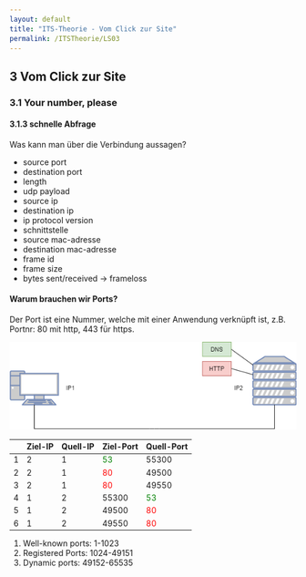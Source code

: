 ```yaml
---
layout: default
title: "ITS-Theorie - Vom Click zur Site"
permalink: /ITSTheorie/LS03
---
```


## 3 Vom Click zur Site

### 3.1 Your number, please


#### 3.1.3 schnelle Abfrage

Was kann man über die Verbindung aussagen?

- source port
- destination port
- length
- udp payload
- source ip
- destination ip
- ip protocol version
- schnittstelle
- source mac-adresse
- destination mac-adresse
- frame id
- frame size
- bytes sent/received -> frameloss

#### Warum brauchen wir Ports?

Der Port ist eine Nummer, welche mit einer Anwendung verknüpft ist, z.B. Portnr: 80 mit http, 443 für https.

![ports.png](images/ports.png)

||Ziel-IP|Quell-IP|Ziel-Port|Quell-Port|
|--|--|--|--|--|
|1| 2|1|<span style="color:green">53</span>|55300|
|2|2|1|<span style="color:red">80</span>|49500|
|3|2|1|<span style="color:red">80</span>|49550|
|4|1|2|55300|<span style="color:green">53</span>|
|5|1|2|49500|<span style="color:red">80</span>|
|6|1|2|49550|<span style="color:red">80</span>|

1. Well-known ports: 1-1023
2. Registered Ports: 1024-49151
3. Dynamic ports: 49152-65535
